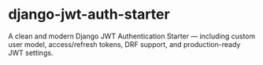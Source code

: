 # django-jwt-auth-starter
A clean and modern Django JWT Authentication Starter — including custom user model, access/refresh tokens, DRF support, and production-ready JWT settings.
